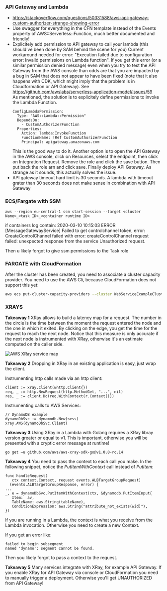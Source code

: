 ### API Gateway and Lambda
- https://stackoverflow.com/questions/50331588/aws-api-gateway-custom-authorizer-strange-showing-error
- Use swagger for everything in the CFN template instead of the Events property of AWS::Serverless::Function, much better documented and friendly!
- Explicitely add permission to API gateway to call your lambda (this should ve been done by SAM behind the scene for you)
  Current workaround needed for error: "Execution failed due to configuration error: Invalid permissions on Lambda function". 
  If you get this error (or a similar permission denied message) even when you try to test the API Gateway from the AWS console than odds are that you are impacted by a bug in SAM that does not appear to have been fixed (note that it also happens with CDK, which might imply that the problem is in Cloudformation or API Gateway). See https://github.com/awslabs/serverless-application-model/issues/59  
  As mentioned, the solution is to explicitely define permissions to invoke the Lambda Function.
  ```
  ConfigLambdaPermission:
    Type: "AWS::Lambda::Permission"
    DependsOn:
      - CustomAuthorizerFunction
    Properties:
      Action: lambda:InvokeFunction
      FunctionName: !Ref CustomAuthorizerFunction
      Principal: apigateway.amazonaws.com
  ``` 
  This is the good way to do it. Another option is to open the API Gateway in the AWS console, click on Resources, select   the endpoint, then click on Integration Request. Remove the role and click the save button. Then put back the role arn and   click save. Finally deploy API Gateway. As strange as it sounds, this actually solves the issue.
- API gateway timeout hard limit is 30 seconds. A lambda with timeout grater than 30 seconds does
  not make sense in combination with API Gateway

### ECS/Fargate with SSM 
```
aws --region eu-central-1 ssm start-session --target <cluster Name>_<task ID>_<container runtime ID>
```

if containers log contain:
2020-03-10 10:15:03 ERROR [MessageGatewayService] Failed to get controlchannel token, error: CreateControlChannel failed with error: createControlChannel request failed: unexpected response from the service <BadRequest xmlns=""><message>Unauthorized request.</message></BadRequest>

Then u likely forgot to give ssm permissions to the Task role

### FARGATE with CloudFormation
After the cluster has been created, you need to associate  a cluster capacity provider.
You need to use the AWS Cli, because CloudFormation does not support this yet:
```bash
aws ecs put-cluster-capacity-providers --cluster WebServiceExampleCluster --capacity-providers FARGATE --default-capacity-provider-strategy capacityProvider=FARGATE,weight=1
```

### XRAYS

__Takeaway 1__
XRay allows to build a latency map for a request.
The number in the circle is the time between the moment the request entered the node and the one in which it exited.
By clicking on the edge, you get the time for the request to reach the next node. Notice that this measure is only accurate if the next node is instrumented with XRay, otherwise it's an estimate computed on the caller side.

![AWS XRay service map](https://dev-to-uploads.s3.amazonaws.com/i/8oe7d3lkju833shzuoqt.png)

__Takeaway 2__
Dropping in XRay in an existing application is easy, just wrap the client.
	
Instrumenting http calls made via an http client:
```golang
client := xray.Client(&http.Client{})
req, _ := http.NewRequest(http.MethodGet, "...", nil)
res, _ := client.Do(req.WithContext(r.Context()))
```

Instrumenting calls to AWS Services:
```golang
// DynamoDB example
dynamoDbSvc := dynamodb.New(sess)
xray.AWS(dynamoDbSvc.Client)
```

__Takeaway 3__
Using XRay in a Lambda with Golang requires a XRay libray version greater or equal to v1. This is important, otherwise you will be presented with a cryptic error message at runtime!
```
go get –u github.com/aws/aws-xray-sdk-go@v1.0.0-rc.14
```

__Takeaway 4__
You need to pass the context to each call you make. In the following snippet, notice the _PutItemWithContext_ call instead of _PutItem_:
```golang
func handleRequest(
   ctx context.Context, request events.ALBTargetGroupRequest) 
  (events.ALBTargetGroupResponse, error) {
...
_, e = dynamoDbSvc.PutItemWithContext(ctx, &dynamodb.PutItemInput{ 
   Item:  av,  
   TableName: aws.String(tableName),
   ConditionExpression: aws.String("attribute_not_exists(wid)"),
})
```
If you are running in a Lambda, the context is what you receive from the Lambda invocation. Otherwise you need to create a new Context.

If you get an error like:
```
failed to begin subsegment
named 'dynamo': segment cannot be found.
```
Then you likely forgot to pass a context to the request.

__Takeaway 5__
Many services integrate with XRay, for example API Gateway.
If you enable XRay for API Gateway via console or CloudFormation you need to manually trigger a deployment. Otherwise you'll get UNAUTHORIZED from API Gateway!

